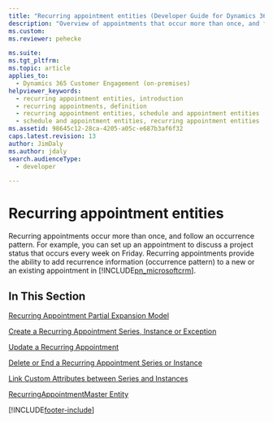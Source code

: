 ```yaml
---
title: "Recurring appointment entities (Developer Guide for Dynamics 365 Customer Engagement) | MicrosoftDocs"
description: "Overview of appointments that occur more than once, and follow an occurrence pattern."
ms.custom: 
ms.reviewer: pehecke

ms.suite: 
ms.tgt_pltfrm: 
ms.topic: article
applies_to: 
  - Dynamics 365 Customer Engagement (on-premises)
helpviewer_keywords: 
  - recurring appointment entities, introduction
  - recurring appointments, definition
  - recurring appointment entities, schedule and appointment entities
  - schedule and appointment entities, recurring appointment entities
ms.assetid: 98645c12-28ca-4205-a05c-e687b3af6f32
caps.latest.revision: 13
author: JimDaly
ms.author: jdaly
search.audienceType: 
  - developer

---
```

# Recurring appointment entities

Recurring appointments occur more than once, and follow an occurrence pattern. For example, you can set up an appointment to discuss a project status that occurs every week on Friday. Recurring appointments provide the ability to add recurrence information (occurrence pattern) to a new or an existing appointment in [!INCLUDE[pn_microsoftcrm](../includes/pn-microsoftcrm.md)].  
  
## In This Section  
 [Recurring Appointment Partial Expansion Model](recurring-appointment-partial-expansion-model.md)  
  
 [Create a Recurring Appointment Series, Instance or Exception](create-recurring-appointment-series-instance-exception.md)  
  
 [Update a Recurring Appointment](update-recurring-appointment.md)  
  
 [Delete or End a Recurring Appointment Series or Instance](delete-or-end-a-recurring-appointment-series-or-instance.md)  
  
 [Link Custom Attributes between Series and Instances](link-custom-attributes-recurring-master-appointment-entities.md)  
  
 [RecurringAppointmentMaster Entity](entities/recurringappointmentmaster.md)  
<!-- Bug 700899 to make RecurrenceRule Entity public
[RecurrenceRule Entity](entities/recurrencerule.md) 
-->


[!INCLUDE[footer-include](../../../includes/footer-banner.md)]
